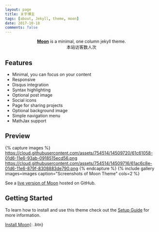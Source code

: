 ```yaml
---
layout: page
title: 关于博主
tags: [about, Jekyll, theme, moon]
date: 2017-10-18
comments: false
---
```

    
<center><a href="http://taylantatli.github.io/Moon"><b>Moon</b></a> is a minimal, one column jekyll theme.</center>
<center><span id="busuanzi_container_site_uv">本站访客数<span id="busuanzi_value_site_uv"></span>人次</span></center>

## Features
* Minimal, you can focus on your content
* Responsive
* Disqus integration
* Syntax highlighting
* Optional post image
* Social icons
* Page for sharing projects
* Optional background image
* Simple navigation menu
* MathJax support

## Preview

{% capture images %}
    https://cloud.githubusercontent.com/assets/754514/14509720/61c61058-01d6-11e6-93ab-0918515ecd56.png
    https://cloud.githubusercontent.com/assets/754514/14509716/61ac6c8e-01d6-11e6-879f-8308883de790.png
{% endcapture %}
{% include gallery images=images caption="Screenshots of Moon Theme" cols=2 %}

See a [live version of Moon](http://taylantatli.github.io/Moon) hosted on GitHub.

## Getting Started

To learn how to install and use this theme check out the [Setup Guide](http://taylantatli.me/Moon/moon-theme/) for more information.
      
[Install Moon](https://github.com/TaylanTatli/Moon){: .btn}
